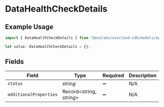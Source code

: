 # DataHealthCheckDetails

## Example Usage

```typescript
import { DataHealthCheckDetails } from "@avalabs/avacloud-sdk/models/operations";

let value: DataHealthCheckDetails = {};
```

## Fields

| Field                    | Type                     | Required                 | Description              |
| ------------------------ | ------------------------ | ------------------------ | ------------------------ |
| `status`                 | *string*                 | :heavy_minus_sign:       | N/A                      |
| `additionalProperties`   | Record<string, *string*> | :heavy_minus_sign:       | N/A                      |